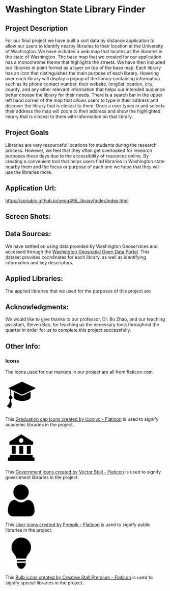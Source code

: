 # Washington State Library Finder

## Project Description
For our final project we have built a sort data by distance application to allow our users to identify nearby libraries to their location at the University of Washington.  We have included a web map that locates all the libraries in the state of Washington. The base map that we created for our application has a monochrome theme that highlights the streets. We have then included our libraries in point format as a layer on top of the base map. Each library has an icon that distinguishes the main purpose of each library. Hovering over each library will display a popup of the library containing information such as its phone contact number, their website, long/lat location, city, county, and any other relevant information that helps our intended audience better choose the library for their needs. There is a search bar in the upper left hand corner of the map that allows users to type in their address and discover the library that is closest to them. Once a user types in and selects their address the map will zoom to their address and show the highlighted library that is closest to them with information on that library. 
## Project Goals 
Libraries are very resourceful locations for students during the research process. However, we feel that they often get overlooked for research purposes these days due to the accessibility of resources online. By creating a convenient tool that helps users find libraries in Washington state nearby them and the focus or purpose of each one we hope that they will use the libraries more. 

## Application Url: 
https://soriabjo.github.io/geog495_libraryfinder/index.html

## Screen Shots: 

## Data Sources:
We have settled on using data provided by Washington Geoservices and accessed through the [Washington Geospatial Open Data Portal](https://geo.wa.gov/datasets/f62ef46873bd4a80a31e3e88eafa43eb_0/explore?location=47.311825%2C-120.841168%2C7.40). This dataset provides coordinates for each library, as well as identifying information and key descriptors.

## Applied Libraries: 
The applied libraries that we used for the purposes of this project are 
 
## Acknowledgments: 
We would like to give thanks to our professor, Dr. Bo Zhao, and our teaching assistant, Steven Bao, for teaching us the necessary tools throughout the quarter in order for us to complete this project successfully.

## Other Info: 
 
### Icons
The icons used for our markers in our project are all from flaticon.com.

<img src="/img/academic.png" alt="mortarboard" width=100>

This [Graduation cap icons created by Iconiyo - Flaticon](https://www.flaticon.com/free-icons/graduation-cap) is used to signify academic libraries in the project.

<img src="/img/government.png" alt="Government building" width=100>

This [Government icons created by Vector Stall - Flaticon](https://www.flaticon.com/free-icons/government) is used to signify government libraries in the project.

<img src="/img/public.png" alt="person" width=100>

This [User icons created by Freepik - Flaticon](https://www.flaticon.com/free-icons/user) is used to signify public libraries in the project.

<img src="/img/special.png" alt="lightbulb" width=100>

This [Bulb icons created by Creative Stall Premium - Flaticon](https://www.flaticon.com/free-icons/bulb) is used to signify special libraries in the project.



